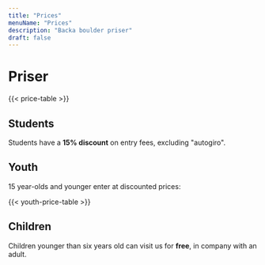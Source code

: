 ```yaml
---
title: "Prices"
menuName: "Prices"
description: "Backa boulder priser"
draft: false
---
```


# Priser

{{< price-table >}}

## Students

Students have a __15% discount__ on entry fees, excluding "autogiro".

## Youth

15 year-olds and younger enter at discounted prices:

{{< youth-price-table >}}

## Children

Children younger than six years old can visit us for __free__, in company with an adult.

